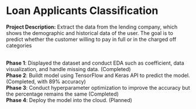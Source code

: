 # Loan Applicants Classification
 
**Project Description:** 
Extract the data from the lending company, which shows the demographic and historical data of the user. The goal is to predict whether the customer willing to pay in full or in the charged off categories <br><br>

<strong>Phase 1</strong>: Displayed the dataset and conduct EDA such as coefficient, data visualization, and handle missing data. (Completed) <br>
<strong>Phase 2</strong>: Buildt model using TensorFlow and Keras API to predict the model. (Completed, with 89% accuracy) <br>
<strong>Phase 3</strong>: Conduct hyperparameter optimization to improve the accuracy but the percentage remains the same  (Completed) <br>
<strong>Phase 4</strong>: Deploy the model into the cloud. (Planned) <br>
